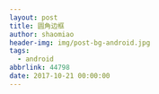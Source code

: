 ```yaml
---
layout: post
title: 圆角边框
author: shaomiao
header-img: img/post-bg-android.jpg
tags:
  - android
abbrlink: 44798
date: 2017-10-21 00:00:00
---
```

<shape xmlns:android="http://schemas.android.com/apk/res/android">
    <solid android:color="#ffffff" />
    <corners android:topLeftRadius="5dp"
        android:topRightRadius="5dp"
        android:bottomRightRadius="5dp"
        android:bottomLeftRadius="5dp"/>
    <stroke android:width="0.5dp" android:color="#cbab78" />
</shape>
